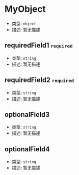
# MyObject  

* 类型: `object`
* 描述: 暂无描述 

## requiredField1 <small>`required`</small> 

* 类型: `string`
* 描述: 暂无描述 

## requiredField2 <small>`required`</small> 

* 类型: `string`
* 描述: 暂无描述 

## optionalField3  

* 类型: `string`
* 描述: 暂无描述 

## optionalField4  

* 类型: `string`
* 描述: 暂无描述 
 